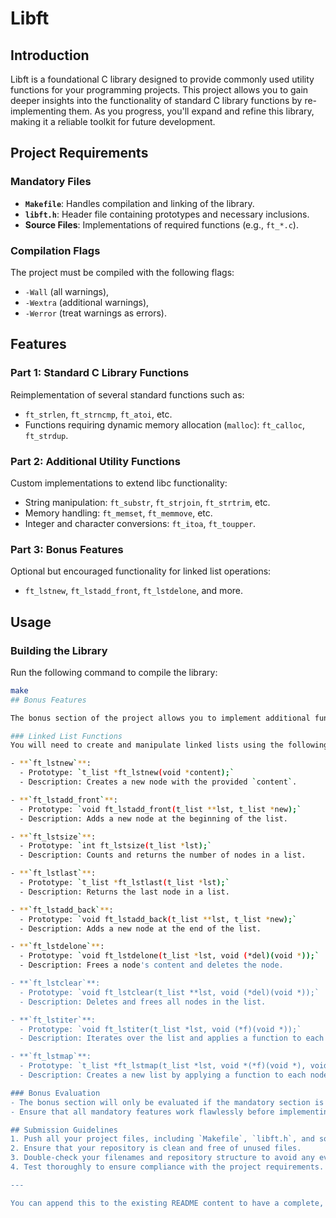 # Libft

## Introduction
Libft is a foundational C library designed to provide commonly used utility functions for your programming projects. This project allows you to gain deeper insights into the functionality of standard C library functions by re-implementing them. As you progress, you'll expand and refine this library, making it a reliable toolkit for future development.

## Project Requirements

### Mandatory Files
- **`Makefile`**: Handles compilation and linking of the library.
- **`libft.h`**: Header file containing prototypes and necessary inclusions.
- **Source Files**: Implementations of required functions (e.g., `ft_*.c`).

### Compilation Flags
The project must be compiled with the following flags:
- `-Wall` (all warnings),
- `-Wextra` (additional warnings),
- `-Werror` (treat warnings as errors).

## Features

### Part 1: Standard C Library Functions
Reimplementation of several standard functions such as:
- `ft_strlen`, `ft_strncmp`, `ft_atoi`, etc.
- Functions requiring dynamic memory allocation (`malloc`): `ft_calloc`, `ft_strdup`.

### Part 2: Additional Utility Functions
Custom implementations to extend libc functionality:
- String manipulation: `ft_substr`, `ft_strjoin`, `ft_strtrim`, etc.
- Memory handling: `ft_memset`, `ft_memmove`, etc.
- Integer and character conversions: `ft_itoa`, `ft_toupper`.

### Part 3: Bonus Features
Optional but encouraged functionality for linked list operations:
- `ft_lstnew`, `ft_lstadd_front`, `ft_lstdelone`, and more.

## Usage

### Building the Library
Run the following command to compile the library:
```bash
make
## Bonus Features

The bonus section of the project allows you to implement additional functionality for manipulating linked lists. This section is optional but adds valuable skills and functionality to your library.

### Linked List Functions
You will need to create and manipulate linked lists using the following functions:

- **`ft_lstnew`**:
  - Prototype: `t_list *ft_lstnew(void *content);`
  - Description: Creates a new node with the provided `content`.

- **`ft_lstadd_front`**:
  - Prototype: `void ft_lstadd_front(t_list **lst, t_list *new);`
  - Description: Adds a new node at the beginning of the list.

- **`ft_lstsize`**:
  - Prototype: `int ft_lstsize(t_list *lst);`
  - Description: Counts and returns the number of nodes in a list.

- **`ft_lstlast`**:
  - Prototype: `t_list *ft_lstlast(t_list *lst);`
  - Description: Returns the last node in a list.

- **`ft_lstadd_back`**:
  - Prototype: `void ft_lstadd_back(t_list **lst, t_list *new);`
  - Description: Adds a new node at the end of the list.

- **`ft_lstdelone`**:
  - Prototype: `void ft_lstdelone(t_list *lst, void (*del)(void *));`
  - Description: Frees a node's content and deletes the node.

- **`ft_lstclear`**:
  - Prototype: `void ft_lstclear(t_list **lst, void (*del)(void *));`
  - Description: Deletes and frees all nodes in the list.

- **`ft_lstiter`**:
  - Prototype: `void ft_lstiter(t_list *lst, void (*f)(void *));`
  - Description: Iterates over the list and applies a function to each node.

- **`ft_lstmap`**:
  - Prototype: `t_list *ft_lstmap(t_list *lst, void *(*f)(void *), void (*del)(void *));`
  - Description: Creates a new list by applying a function to each node of the input list.

### Bonus Evaluation
- The bonus section will only be evaluated if the mandatory section is completed perfectly.
- Ensure that all mandatory features work flawlessly before implementing the bonus features.

## Submission Guidelines
1. Push all your project files, including `Makefile`, `libft.h`, and source files, to the designated Git repository.
2. Ensure that your repository is clean and free of unused files.
3. Double-check your filenames and repository structure to avoid any evaluation errors.
4. Test thoroughly to ensure compliance with the project requirements.

---

You can append this to the existing README content to have a complete, well-organized file. Let me know if further refinements are needed!


